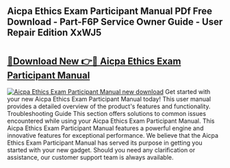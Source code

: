 ## Aicpa Ethics Exam Participant Manual PDf Free Download - Part-F6P Service Owner Guide - User Repair Edition XxWJ5

# <h2><a href="http://bc16246.oget.top/?id=Aicpa+Ethics+Exam+Participant+Manual">🔗Download New 👉🔴 Aicpa Ethics Exam Participant Manual</a></h2>

[![Aicpa Ethics Exam Participant Manual new download](https://i.imgur.com/5g1atiW.png)](http://bc16246.oget.top/?id=Aicpa+Ethics+Exam+Participant+Manual)
Get started with your new Aicpa Ethics Exam Participant Manual today! This user manual provides a detailed overview of the product's features and functionality. Troubleshooting Guide This section offers solutions to common issues encountered while using your Aicpa Ethics Exam Participant Manual. This Aicpa Ethics Exam Participant Manual features a powerful engine and innovative features for exceptional performance. We believe that the Aicpa Ethics Exam Participant Manual has served its purpose in getting you started with your new gadget. Should you need any clarification or assistance, our customer support team is always available.
